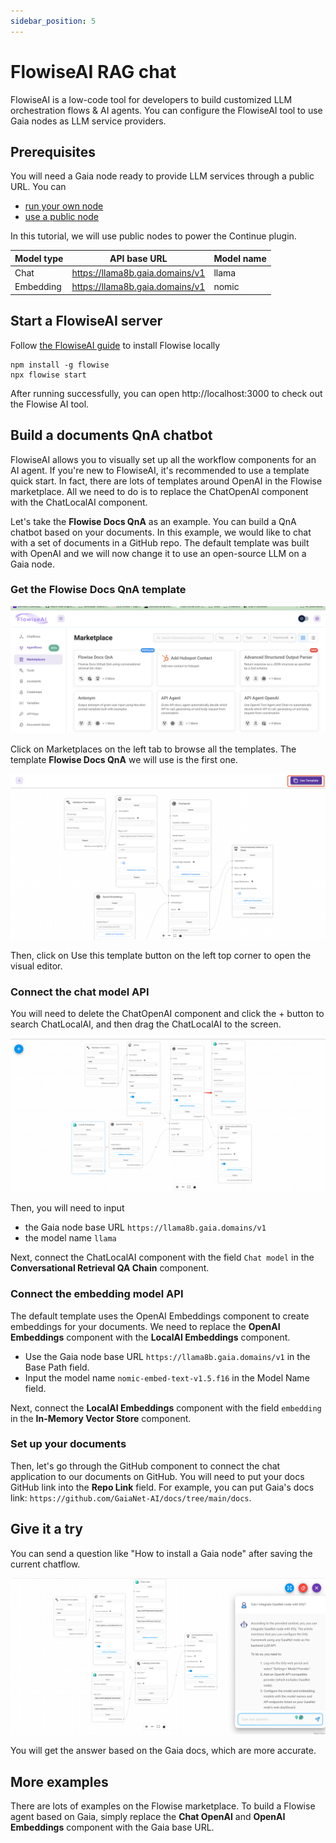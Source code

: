 ```yaml
---
sidebar_position: 5
---
```


# FlowiseAI RAG chat

FlowiseAI is a low-code tool for developers to build customized LLM orchestration flows & AI agents. You can configure the FlowiseAI tool to use Gaia nodes as LLM service providers.

## Prerequisites

You will need a Gaia node ready to provide LLM services through a public URL. You can

* [run your own node](../../getting-started/quick-start)
* [use a public node](../nodes)

In this tutorial, we will use public nodes to power the Continue plugin.

| Model type | API base URL | Model name |
|-----|--------|-----|
| Chat | https://llama8b.gaia.domains/v1 | llama |
| Embedding | https://llama8b.gaia.domains/v1 | nomic |

## Start a FlowiseAI server

Follow [the FlowiseAI guide](https://docs.flowiseai.com/getting-started) to install Flowise locally

```
npm install -g flowise
npx flowise start
```

After running successfully, you can open http://localhost:3000 to check out the Flowise AI tool.

## Build a documents QnA chatbot

FlowiseAI allows you to visually set up all the workflow components for an AI agent. If you're new to FlowiseAI, it's recommended to use a template quick start. In fact, there are lots of templates around OpenAI in the Flowise marketplace. All we need to do is to replace the ChatOpenAI component with the ChatLocalAI component.

Let's take the **Flowise Docs QnA** as an example. You can build a QnA chatbot based on your documents. In this example, we would like to chat with a set of documents in a GitHub repo. The default template was built with OpenAI and we will now change it to use an open-source LLM on a Gaia node. 

### Get the **Flowise Docs QnA** template

![](flowise-01.png)

Click on Marketplaces on the left tab to browse all the templates. The template **Flowise Docs QnA** we will use is the first one.

![](flowise-02.png)

Then, click on Use this template button on the left top corner to open the visual editor.

### Connect the chat model API

You will need to delete the ChatOpenAI component and click the + button to search ChatLocalAI, and then drag the ChatLocalAI to the screen.

![](flowise-03.png)

Then, you will need to input 

* the Gaia node base URL `https://llama8b.gaia.domains/v1` 
* the model name `llama`

Next, connect the ChatLocalAI component with the field `Chat model` in the **Conversational Retrieval QA Chain** component.

### Connect the embedding model API

The default template uses the OpenAI Embeddings component to create embeddings for your documents. We need to replace the **OpenAI Embeddings** component with the **LocalAI Embeddings** component.

* Use the Gaia node base URL `https://llama8b.gaia.domains/v1` in the Base Path field.
* Input the model name `nomic-embed-text-v1.5.f16` in the Model Name field.

Next, connect the **LocalAI Embeddings** component with the field `embedding` in the **In-Memory Vector Store** component.

### Set up your documents

Then, let's go through the GitHub component to connect the chat application to our documents on GitHub. You will need to put your docs GitHub link into the **Repo Link** field. For example, you can put Gaia's docs link: `https://github.com/GaiaNet-AI/docs/tree/main/docs`.

## Give it a try

You can send a question like "How to install a Gaia node" after saving the current chatflow. 

![](flowise-04.png)

You will get the answer based on the Gaia docs, which are more accurate.

## More examples

There are lots of examples on the Flowise marketplace. To build a Flowise agent based on Gaia, simply replace the **Chat OpenAI** and **OpenAI Embeddings** component with the Gaia base URL.
